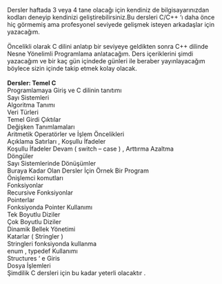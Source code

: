 Dersler haftada 3 veya 4 tane olacağı için kendiniz de bilgisayarınızdan kodları deneyip kendinizi geliştirebilirsiniz.Bu dersleri C/C++ ‘ı daha önce hiç görmemiş ama profesyonel seviyede gelişmek isteyen arkadaşlar için yazacağım.
<br />
<br />
Öncelikli olarak C dilini anlatıp bir seviyeye geldikten sonra C++ dilinde Nesne Yönelimli Programlama anlatacağım.
Ders içeriklerini şimdi yazacağım ve bir kaç gün içindede günleri ile beraber yayınlayacağım böylece sizin içinde takip etmek kolay olacak.
<br />
<br />
<strong> Dersler: Temel C</strong><br />
Programlamaya Giriş ve C dilinin tanıtımı<br />
Sayı Sistemleri<br />
Algoritma Tanımı<br />
Veri Türleri<br />
Temel Girdi Çıktılar<br />
Değişken Tanımlamaları<br />
Aritmetik Operatörler ve İşlem Öncelikleri<br />
Açıklama Satırları , Koşullu İfadeler<br />
Koşullu İfadeler Devam ( switch – case ) , Arttırma Azaltma<br />
Döngüler<br />
Sayı Sistemlerinde Dönüşümler<br />
Buraya Kadar Olan Dersler İçin Örnek Bir Program<br />
Önişlemci komutları<br />
Fonksiyonlar<br />
Recursive Fonksiyonlar<br />
Pointerlar<br />
Fonksiyonda Pointer Kullanımı<br />
Tek Boyutlu Diziler<br />
Çok Boyutlu Diziler<br />
Dinamik Bellek Yönetimi<br />
Katarlar ( Stringler )<br />
Stringleri fonksiyonda kullanma<br />
enum , typedef Kullanımı<br />
Structures ‘ e Giris<br />
Dosya İşlemleri<br />
Şimdilik C dersleri için bu kadar yeterli olacaktır .<br />
